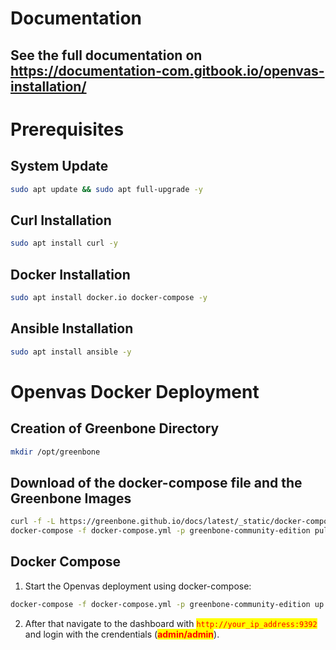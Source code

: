 # Documentation

## See the full documentation on https://documentation-com.gitbook.io/openvas-installation/

# Prerequisites

## System Update

```bash
sudo apt update && sudo apt full-upgrade -y
```

## Curl Installation

```bash
sudo apt install curl -y
```

## Docker Installation

```bash
sudo apt install docker.io docker-compose -y
```

## Ansible Installation

```bash
sudo apt install ansible -y
```

# Openvas Docker Deployment

## Creation of Greenbone Directory

```bash
mkdir /opt/greenbone
```

## Download of the docker-compose file and the Greenbone Images

```bash
curl -f -L https://greenbone.github.io/docs/latest/_static/docker-compose-22.4.yml -o docker-compose.yml
docker-compose -f docker-compose.yml -p greenbone-community-edition pull
```

## Docker Compose

1. Start the Openvas deployment using docker-compose:

```bash
docker-compose -f docker-compose.yml -p greenbone-community-edition up -d
```

2. After that navigate to the dashboard with <mark style="color:red;">`http://your_ip_address:9392`</mark> and login with the crendentials (<mark style="color:red;">**admin/admin**</mark>).
